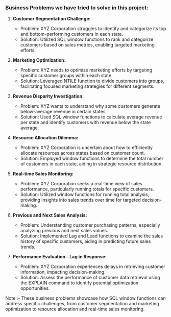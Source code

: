 ### Business Problems we have tried to solve in this project:

1. **Customer Segmentation Challenge:**
   - Problem: XYZ Corporation struggles to identify and categorize its top and bottom-performing customers in each state.
   - Solution: Utilized SQL window functions to rank and categorize customers based on sales metrics, enabling targeted marketing efforts.

2. **Marketing Optimization:**
   - Problem: XYZ needs to optimize marketing efforts by targeting specific customer groups within each state.
   - Solution: Leveraged NTILE function to divide customers into groups, facilitating focused marketing strategies for different segments.

3. **Revenue Disparity Investigation:**
   - Problem: XYZ wants to understand why some customers generate below-average revenue in certain states.
   - Solution: Used SQL window functions to calculate average revenue per state and identify customers with revenue below the state average.

4. **Resource Allocation Dilemma:**
   - Problem: XYZ Corporation is uncertain about how to efficiently allocate resources across states based on customer count.
   - Solution: Employed window functions to determine the total number of customers in each state, aiding in strategic resource distribution.

5. **Real-time Sales Monitoring:**
   - Problem: XYZ Corporation seeks a real-time view of sales performance, particularly running totals for specific customers.
   - Solution: Utilized window functions for running total analysis, providing insights into sales trends over time for targeted decision-making.

6. **Previous and Next Sales Analysis:**
   - Problem: Understanding customer purchasing patterns, especially analyzing previous and next sales values.
   - Solution: Implemented Lag and Lead functions to examine the sales history of specific customers, aiding in predicting future sales trends.

7. **Performance Evaluation - Lag in Response:**
   - Problem: XYZ Corporation experiences delays in retrieving customer information, impacting decision-making.
   - Solution: Assess the performance of customer data retrieval using the EXPLAIN command to identify potential optimization opportunities.

Note :- These business problems showcase how SQL window functions can address specific challenges, from customer segmentation and marketing optimization to resource allocation and real-time sales monitoring.
